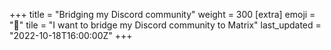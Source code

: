 +++
title = "Bridging my Discord community"
weight = 300
[extra]
emoji = "🌉"
tile = "I want to bridge my Discord community to Matrix"
last_updated = "2022-10-18T16:00:00Z"
+++
